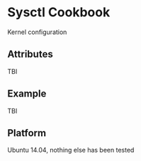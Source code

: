 # Sysctl Cookbook

Kernel configuration

## Attributes

TBI

## Example

TBI

## Platform

Ubuntu 14.04, nothing else has been tested

